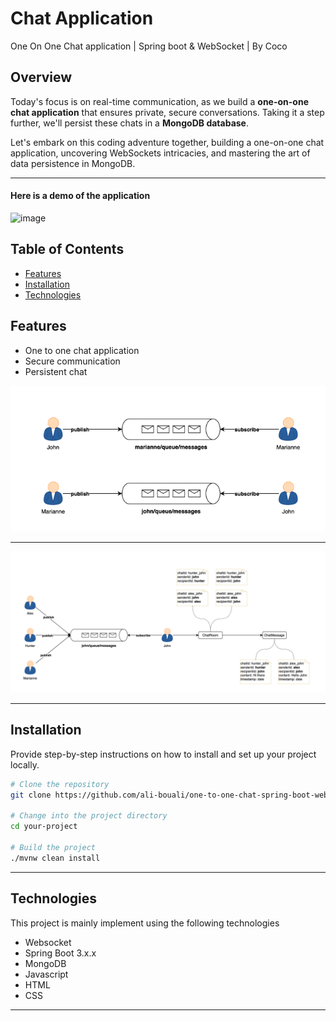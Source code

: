 # Chat Application

One On One Chat application | Spring boot & WebSocket | By Coco

## Overview


Today's focus is on real-time communication, as we build a **one-on-one chat application** that ensures private, secure conversations. Taking it a step further, we'll persist these chats in a **MongoDB database**.

Let's embark on this coding adventure together, building a one-on-one chat application, uncovering WebSockets intricacies, and mastering the art of data persistence in MongoDB.

---

#### Here is a demo of the application

![image](https://github.com/UtsavDabhi16/spring-boot-mongodb-web-socket/assets/100900003/0a98e469-490e-4645-9271-c2651a6a7827)

## Table of Contents

- [Features](#features)
- [Installation](#installation)
- [Technologies](#technologies)

## Features

- One to one chat application
- Secure communication
- Persistent chat

![WebSocket Chat Flow](./one_to_one_comm.png)

---

![WebSocket Chat Flow](./websocket_chat_flow.png)

---

## Installation

Provide step-by-step instructions on how to install and set up your project locally.

```bash
# Clone the repository
git clone https://github.com/ali-bouali/one-to-one-chat-spring-boot-web-socket

# Change into the project directory
cd your-project

# Build the project
./mvnw clean install
```

---
## Technologies

This project is mainly implement using the following technologies

- Websocket
- Spring Boot 3.x.x
- MongoDB
- Javascript
- HTML
- CSS

---

